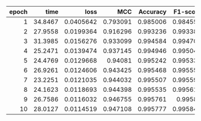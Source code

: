 |   epoch |    time |      loss |      MCC |   Accuracy |   F1-score |
|--------:|--------:|----------:|---------:|-----------:|-----------:|
|       1 | 34.8467 | 0.0405642 | 0.793091 |   0.985006 |   0.984558 |
|       2 | 27.9558 | 0.0199364 | 0.916296 |   0.993236 |   0.993388 |
|       3 | 31.3985 | 0.0156276 | 0.933099 |   0.994584 |   0.994703 |
|       4 | 25.2471 | 0.0139474 | 0.937145 |   0.994946 |   0.995046 |
|       5 | 24.4769 | 0.0129668 | 0.94081  |   0.995242 |   0.995334 |
|       6 | 26.9261 | 0.0124606 | 0.943425 |   0.995468 |   0.995551 |
|       7 | 23.2251 | 0.0121035 | 0.944032 |   0.995507 |   0.995591 |
|       8 | 24.1623 | 0.0118693 | 0.944398 |   0.995535 |   0.995619 |
|       9 | 26.7586 | 0.0116032 | 0.946755 |   0.995761 |   0.99583  |
|      10 | 28.0127 | 0.0114519 | 0.947108 |   0.995777 |   0.995849 |